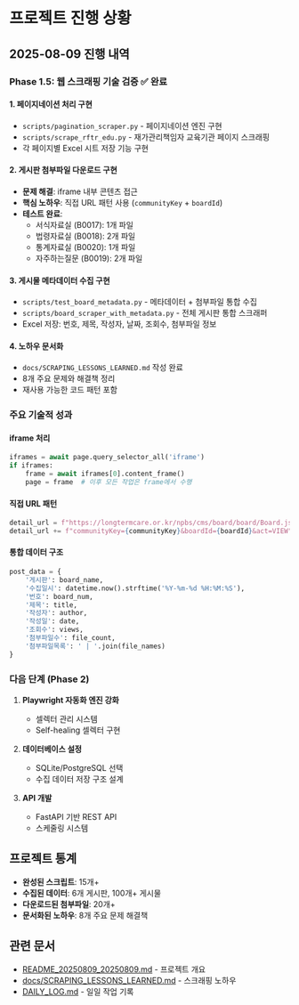 # 프로젝트 진행 상황

## 2025-08-09 진행 내역

### Phase 1.5: 웹 스크래핑 기술 검증 ✅ 완료

#### 1. 페이지네이션 처리 구현
- `scripts/pagination_scraper.py` - 페이지네이션 엔진 구현
- `scripts/scrape_rftr_edu.py` - 재가관리책임자 교육기관 페이지 스크래핑
- 각 페이지별 Excel 시트 저장 기능 구현

#### 2. 게시판 첨부파일 다운로드 구현
- **문제 해결**: iframe 내부 콘텐츠 접근
- **핵심 노하우**: 직접 URL 패턴 사용 (`communityKey` + `boardId`)
- **테스트 완료**: 
  - 서식자료실 (B0017): 1개 파일
  - 법령자료실 (B0018): 2개 파일
  - 통계자료실 (B0020): 1개 파일
  - 자주하는질문 (B0019): 2개 파일

#### 3. 게시물 메타데이터 수집 구현
- `scripts/test_board_metadata.py` - 메타데이터 + 첨부파일 통합 수집
- `scripts/board_scraper_with_metadata.py` - 전체 게시판 통합 스크래퍼
- Excel 저장: 번호, 제목, 작성자, 날짜, 조회수, 첨부파일 정보

#### 4. 노하우 문서화
- `docs/SCRAPING_LESSONS_LEARNED.md` 작성 완료
- 8개 주요 문제와 해결책 정리
- 재사용 가능한 코드 패턴 포함

### 주요 기술적 성과

#### iframe 처리
```python
iframes = await page.query_selector_all('iframe')
if iframes:
    frame = await iframes[0].content_frame()
    page = frame  # 이후 모든 작업은 frame에서 수행
```

#### 직접 URL 패턴
```python
detail_url = f"https://longtermcare.or.kr/npbs/cms/board/board/Board.jsp?"
detail_url += f"communityKey={communityKey}&boardId={boardId}&act=VIEW"
```

#### 통합 데이터 구조
```python
post_data = {
    '게시판': board_name,
    '수집일시': datetime.now().strftime('%Y-%m-%d %H:%M:%S'),
    '번호': board_num,
    '제목': title,
    '작성자': author,
    '작성일': date,
    '조회수': views,
    '첨부파일수': file_count,
    '첨부파일목록': ' | '.join(file_names)
}
```

### 다음 단계 (Phase 2)

1. **Playwright 자동화 엔진 강화**
   - 셀렉터 관리 시스템
   - Self-healing 셀렉터 구현

2. **데이터베이스 설정**
   - SQLite/PostgreSQL 선택
   - 수집 데이터 저장 구조 설계

3. **API 개발**
   - FastAPI 기반 REST API
   - 스케줄링 시스템

## 프로젝트 통계

- **완성된 스크립트**: 15개+
- **수집된 데이터**: 6개 게시판, 100개+ 게시물
- **다운로드된 첨부파일**: 20개+
- **문서화된 노하우**: 8개 주요 문제 해결책

## 관련 문서

- [README_20250809_20250809.md](README_20250809_20250809.md) - 프로젝트 개요
- [docs/SCRAPING_LESSONS_LEARNED.md](docs/SCRAPING_LESSONS_LEARNED.md) - 스크래핑 노하우
- [DAILY_LOG.md](DAILY_LOG.md) - 일일 작업 기록